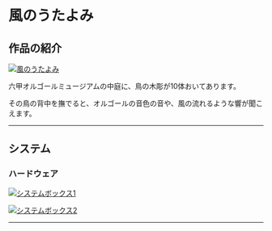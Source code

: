 # 風のうたよみ


## 作品の紹介

[![風のうたよみ](http://img.youtube.com/vi/Kt1RpMQv_q4/0.jpg)](http://www.youtube.com/watch?v=Kt1RpMQv_q4 "風のうたよみ")

六甲オルゴールミュージアムの中庭に、鳥の木彫が10体おいてあります。

その鳥の背中を撫でると、オルゴールの音色の音や、風の流れるような響が聞こえます。



---



## システム

### ハードウェア

[![システムボックス1](https://github.com/mathrax-s/rokko2020/blob/garage/kazenoutayomi_system1.png?raw=true)]("system_1")

[![システムボックス2](https://github.com/mathrax-s/rokko2020/blob/garage/kazenoutayomi_system2.png?raw=true)]("system_2")



---

